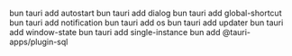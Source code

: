 bun tauri add autostart
bun tauri add dialog
bun tauri add global-shortcut
bun tauri add notification
bun tauri add os
bun tauri add updater
bun tauri add window-state
bun tauri add single-instance
bun add @tauri-apps/plugin-sql